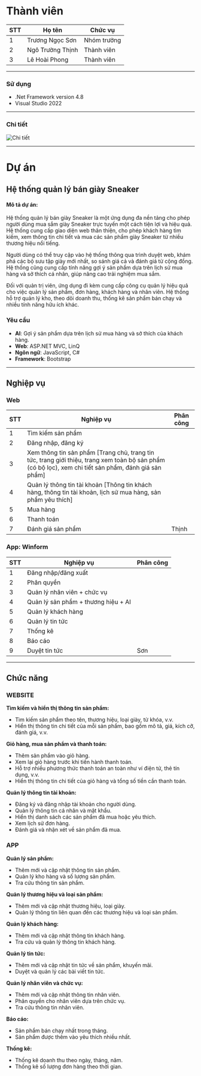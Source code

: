 # Thành viên

| STT | Họ tên            | Chức vụ     |
|-----|-------------------|-------------|
| 1   | Trương Ngọc Sơn   | Nhóm trưởng |
| 2   | Ngô Trường Thịnh  | Thành viên  |
| 3   | Lê Hoài Phong     | Thành viên  |

---

### Sử dụng
- .Net Framework version 4.8
- Visual Studio 2022

---

### Chi tiết
![Chi tiết](https://i.imgur.com/FehXExF.jpg)

---

# Dự án

## Hệ thống quản lý bán giày Sneaker

#### Mô tả dự án:
Hệ thống quản lý bán giày Sneaker là một ứng dụng đa nền tảng cho phép người dùng mua sắm giày Sneaker trực tuyến một cách tiện lợi và hiệu quả. Hệ thống cung cấp giao diện web thân thiện, cho phép khách hàng tìm kiếm, xem thông tin chi tiết và mua các sản phẩm giày Sneaker từ nhiều thương hiệu nổi tiếng.

Người dùng có thể truy cập vào hệ thống thông qua trình duyệt web, khám phá các bộ sưu tập giày mới nhất, so sánh giá cả và đánh giá từ cộng đồng. Hệ thống cũng cung cấp tính năng gợi ý sản phẩm dựa trên lịch sử mua hàng và sở thích cá nhân, giúp nâng cao trải nghiệm mua sắm.

Đối với quản trị viên, ứng dụng đi kèm cung cấp công cụ quản lý hiệu quả cho việc quản lý sản phẩm, đơn hàng, khách hàng và nhân viên. Hệ thống hỗ trợ quản lý kho, theo dõi doanh thu, thống kê sản phẩm bán chạy và nhiều tính năng hữu ích khác.

### Yêu cầu
- **AI**: Gợi ý sản phẩm dựa trên lịch sử mua hàng và sở thích của khách hàng.
- **Web**: ASP.NET MVC, LinQ
- **Ngôn ngữ**: JavaScript, C#
- **Framework**: Bootstrap

---

## Nghiệp vụ

### Web

| STT | Nghiệp vụ | Phân công |
|-----|-----------|-----------|
| 1   | Tìm kiếm sản phẩm |       |
| 2   | Đăng nhập, đăng ký |       |
| 3   | Xem thông tin sản phẩm [Trang chủ, trang tin tức, trang giới thiệu, trang xem toàn bộ sản phẩm (có bộ lọc), xem chi tiết sản phẩm, đánh giá sản phẩm] |  |
| 4   | Quản lý thông tin tài khoản [Thông tin khách hàng, thông tin tài khoản, lịch sử mua hàng, sản phẩm yêu thích] |       |
| 5   | Mua hàng |       |
| 6   | Thanh toán |       |
| 7   | Đánh giá sản phẩm |    Thịnh   |

### App: Winform

| STT | Nghiệp vụ | Phân công |
|-----|-----------|-----------|
| 1   | Đăng nhập/đăng xuất |       |
| 2   | Phân quyền |       |
| 3   | Quản lý nhân viên + chức vụ |  |
| 4   | Quản lý sản phẩm + thương hiệu + AI |  |
| 5   | Quản lý khách hàng |  |
| 6   | Quản lý tin tức |  |
| 7   | Thống kê |  |
| 8   | Báo cáo |  |
| 9   | Duyệt tin tức | Sơn |

---

## Chức năng

### WEBSITE

**Tìm kiếm và hiển thị thông tin sản phẩm:**

- Tìm kiếm sản phẩm theo tên, thương hiệu, loại giày, từ khóa, v.v.
- Hiển thị thông tin chi tiết của mỗi sản phẩm, bao gồm mô tả, giá, kích cỡ, đánh giá, v.v.

**Giỏ hàng, mua sản phẩm và thanh toán:**

- Thêm sản phẩm vào giỏ hàng.
- Xem lại giỏ hàng trước khi tiến hành thanh toán.
- Hỗ trợ nhiều phương thức thanh toán an toàn như ví điện tử, thẻ tín dụng, v.v.
- Hiển thị thông tin chi tiết của giỏ hàng và tổng số tiền cần thanh toán.

**Quản lý thông tin tài khoản:**

- Đăng ký và đăng nhập tài khoản cho người dùng.
- Quản lý thông tin cá nhân và mật khẩu.
- Hiển thị danh sách các sản phẩm đã mua hoặc yêu thích.
- Xem lịch sử đơn hàng.
- Đánh giá và nhận xét về sản phẩm đã mua.

### APP

**Quản lý sản phẩm:**

- Thêm mới và cập nhật thông tin sản phẩm.
- Quản lý kho hàng và số lượng sản phẩm.
- Tra cứu thông tin sản phẩm.

**Quản lý thương hiệu và loại sản phẩm:**

- Thêm mới và cập nhật thương hiệu, loại giày.
- Quản lý thông tin liên quan đến các thương hiệu và loại sản phẩm.

**Quản lý khách hàng:**

- Thêm mới và cập nhật thông tin khách hàng.
- Tra cứu và quản lý thông tin khách hàng.

**Quản lý tin tức:**

- Thêm mới và cập nhật tin tức về sản phẩm, khuyến mãi.
- Duyệt và quản lý các bài viết tin tức.

**Quản lý nhân viên và chức vụ:**

- Thêm mới và cập nhật thông tin nhân viên.
- Phân quyền cho nhân viên dựa trên chức vụ.
- Tra cứu thông tin nhân viên.

**Báo cáo:**

- Sản phẩm bán chạy nhất trong tháng.
- Sản phẩm được thêm vào yêu thích nhiều nhất.

**Thống kê:**

- Thống kê doanh thu theo ngày, tháng, năm.
- Thống kê số lượng đơn hàng theo thời gian.

